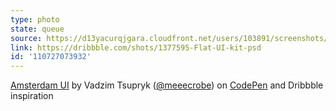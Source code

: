 ```yaml
---
type: photo
state: queue
source: https://d13yacurqjgara.cloudfront.net/users/103891/screenshots/1377595/scrn2.png
link: https://dribbble.com/shots/1377595-Flat-UI-kit-psd
id: '110727073932'
---
```

<p data-height="332" data-theme-id="6516" data-slug-hash="MYjoEb" data-default-tab="result" data-user="meecrobe" class='codepen'><a href='http://codepen.io/meecrobe/pen/MYjoEb/'>Amsterdam UI</a> by Vadzim Tsupryk (<a href='http://codepen.io/meecrobe'>@meeecrobe</a>) on <a href='http://codepen.io'>CodePen</a> and Dribbble inspiration</p>
